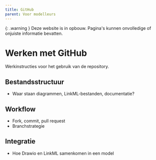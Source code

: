 ```yaml
---
title: GitHub
parent: Voor modelleurs
---
```


{: .warning }
Deze website is in opbouw. Pagina's kunnen onvolledige of onjuiste informatie bevatten.

# Werken met GitHub

Werkinstructies voor het gebruik van de repository.

## Bestandsstructuur
- Waar staan diagrammen, LinkML-bestanden, documentatie?

## Workflow
- Fork, commit, pull request
- Branchstrategie

## Integratie
- Hoe Drawio en LinkML samenkomen in een model
